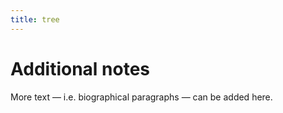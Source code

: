 ```yaml
---
title: tree
---
```


# Additional notes

More text — i.e. biographical paragraphs — can be added here.
